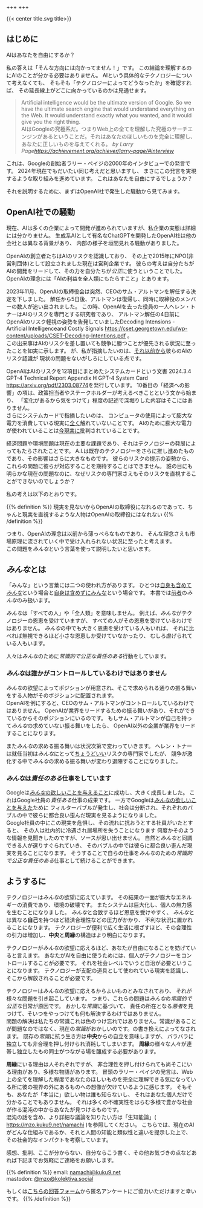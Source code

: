 +++
+++

{{< center title.svg title>}}

## はじめに
AIはあなたを自由にするか？

私の答えは「そんな方向には向かってません！」です。
この結論を理解するのにAIのことが分かる必要はありません。
AIという具体的なテクノロジーについて考えなくても、
そもそも「テクノロジーによってどうなったか」を確認すれば、
その延長線上がどこに向かっているのかは見通せます。

> Artificial intelligence would be the ultimate version of Google. So we have the ultimate search engine that would understand everything on the Web. It would understand exactly what you wanted, and it would give you the right thing.  
AIはGoogleの究極系だ。つまりWeb上の全てを理解した究極のサーチエンジンがあるということだ。それはあなたのほしいものを完全に理解し、あなたに正しいものを与えてくれる。
<cite>by Larry Page<span class="footnote">https://achievement.org/achiever/larry-page/#interview</span></cite>

これは、Googleの創始者ラリー・ペイジの2000年のインタビューでの発言です。
2024年現在でもだいたい同じ考えだと思いますし、
まさにこの発言を実現するような取り組みを進めています。
これはあなたを自由にするでしょうか？

それを説明するために、まずはOpenAI社で発生した騒動から見てみます。

## OpenAI社での騒動
現在、AIは多くの企業によって開発が進められていますが、私企業の実態は詳細には分かりません。
生成系AIとして有名なChatGPTを開発したOpenAI社は他の会社とは異なる背景があり、
内部の様子を垣間見れる騒動がありました。

OpenAIの創立者たちはAIのリスクを認識しており、
その上で2015年にNPO(非営利団体)として設立されました<span class="footnote">現在は営利企業です</span>。
彼らの考えは自分たちがAIの開発をリードして、その力を自分たちが*公正*に使うということでした。
OpenAIの理念には「AIの利益を全人類にもたらすこと」とあります。

2023年11月、OpenAIの取締役会は突然、CEOのサム・アルトマンを解任する決定を下しました。
解任から5日後、アルトマンは復帰し、同時に取締役のメンバーの数人が追い出されました。
この時、OpenAIを去った役員の一人ヘレン・トナーはAIのリスクを専門とする研究者であり、
アルトマン解任の4日前にOpenAIのリスク軽視の姿勢を告発していました<span class="footnote">Decoding Intensions - Artificial Intelligenceand Costly Signals
https://cset.georgetown.edu/wp-content/uploads/CSET-Decoding-Intentions.pdf
</span>。  
この出来事はAIのリスクを差し置いても競争に勝つことが優先される状況に至ったことを如実に示します。
が、私が指摘したいのは、<ins>それ以前から</ins>彼らのAIのリスク認識が
現状の問題をないがしろにしている点です。

OpenAIはAIのリスクを12項目にまとめたシステムカードという文書<span class="footnote">
2024.3.4 GPT-4 Technical Report Appendix H GPT-4 System Card
https://arxiv.org/pdf/2303.08774</span>を発行しています。
10番目の「経済への影響」の項は、政策担当者やステークホルダーが考えるべきことという文から始まり、
「変化があるから気をつけて」程度の記述で深堀りした内容はそこにはありません。  
さらにシステムカードで指摘したいのは、
コンピュータの使用によって膨大な電力を消費している現実に<ins>全く</ins>触れていないことです。
AIのために膨大な電力が使われていることは<ins>今現実に</ins>批判されていることです。

経済問題や環境問題は現在の主要な課題であり、それはテクノロジーの発展によってもたらされたことです。
A.I.は既存のテクノロジーをさらに推し進めたものであり、その影響はさらに大きなものです。
彼らのリスクの提示の姿勢から、これらの問題に彼らが対応することを期待することはできません。
誰の目にも明らかな現在の問題なのに、なぜリスクの専門家さえもそのリスクを直視することができないのでしょうか？

私の考えは以下のとおりです。

{{% definition %}}
現実を見ないからOpenAIの取締役になれるのであって、ちゃんと現実を直視するような人物はOpenAIの取締役にはなれない
{{% /definition %}}

つまり、OpenAIの理念は以前から薄っぺらなものであり、
そんな理念さえも市場原理に流されていく中で受け入れられない状況に至ったと考えます。  
この問題を*みんな*という言葉を使って説明したいと思います。

## *みんな*とは
「みんな」という言葉には二つの使われ方があります。
ひとつは<ins>自身も含めて*みんな*</ins>という場合と<ins>自身は含めずにみんな</ins>という場合です。
本書では<ins>前者</ins>の*みんな*のみ扱います。

*みんな*は「すべての人」や「全人類」を意味しません。
例えば、*みんな*がテクノロジーの恩恵を受けていますが、
すべての人がその恩恵を受けているわけではありません。
*みんな*の中でも大きく恩恵を受けている人もいれば、
それに比べれば無視できるほど小さな恩恵しか受けていなかったり、
むしろ虐げられている人もいます。

人々は*みんな*のために*常識的で公正な責任のある*行動をしています。

### *みんな*は誰かがコントロールしているわけではありません
*みんな*の欲望によってポジションが用意され、そこで求められる通りの振る舞いをする人物がそのポジションに配置されます。  
OpenAIを例にすると、CEOのサム・アルトマンがコントロールしているわけではありません。
OpenAIが業界をリードするための振る舞いがあり、それができているからそのポジションにいるのです。
もしサム・アルトマンが自己を持って*みんな*の求めていない振る舞いをしたら、
OpenAI以外の企業が業界をリードすることになります。

また*みんな*の求める振る舞いは状況次第で変わっていきます。
ヘレン・トナーは就任当初は*みんな*にとって<ins>ちょうどいい</ins>リスクの専門家でしたが、
競争が激化する中で*みんな*の求める振る舞いが変わり退陣することになりました。

### *みんな*は*責任のある*仕事をしています
Googleは<ins>*みんな*の欲しいことを与えること</ins>に成功し、大きく成長しました。
これはGoogle社員の*責任ある*仕事の成果です。
一方でGoogleは<ins>*みんな*の欲しいことを与えた</ins>ために
フィルターバブルが発生し、社会は分断され、それぞれのバブルの中で彼らに都合良い歪んだ現実を見るようになりました。  
Google社員の中にこの現実を危惧し、その流れに抗おうとする社員がいたとすると、
その人は社内的に冷遇され居場所を失うことになります
<span class="footnote">何度かそのような情報を見聞きしたのですが、ソースが思い出せません</span>。
自然と*みんな*と同調できる人が選りすぐられていき、
そのバブルの中では彼らに都合良い歪んだ現実を見ることになります。
そうすることで自らの仕事を*みんな*のための*常識的で公正な責任のある*仕事として続けることができます。

## ようするに
テクノロジーは*みんな*の欲望に応えています。
その結果の一面が膨大なエネルギーの消費であり、環境の破壊です。
またシステムは巨大化し、個人の無力感を生むことになりました。
*みんな*と合致するほど恩恵を受けやすく、
*みんな*とは異なる**自己**を持つほど経済合理性などの圧力がかかり、
不利な状況に置かれることになります。
テクノロジーが便利で広く生活に根ざすほど、その合理性の引力は増加し、**中央**と**周縁**の構造はより明白になります。

テクノロジーが*みんな*の欲望に応えるほど、あなたが自由になることを妨げていると言えます。
あなたがAIを自由に使うためには、個人がテクノロジーをコントロールすることが必要です。
それを社会レベルでいうと自治が必要ということになります。
テクノロジーが支配の道具として使われている現実を認識し、
そこから解放されることが必要です。

テクノロジーは*みんな*の欲望に応えるからよいものとみなされており、
それが様々な問題を引き起こしています。
つまり、これらの問題は*みんな*の*常識的で公正な*日常が原因です。
おかしな*常識*に基づいて、
責任の所在となる*悪者*を見つけて、そいつをやっつけても何も解決するわけではありません。  
問題の解決は私たちの常識<span class="footnote">これは色のつけ忘れではありません。常識があることが問題なのではなく、現在の*常識*がおかしいのです。</span>の書き換えによってなされます。
既存の*常識*に抗う生き方は**中央**からの自立を意味しますが、
バラバラに独立しても非合理を押し付けられ消耗してしまいます。
**周縁**の様々な人々が連帯し独立したもの同士がつながる場を醸成する必要があります。

**周縁**にいる理由は人それぞれですが、
非合理性を押し付けられても尚そこにいる理由があり、多様な物語があります。
冒頭のラリー・ペイジの発言は、Web上の全てを理解した程度であなたのほしいものを完全に理解できる気になっている所に彼の視界の外にあるものへの想像が欠けているように感じます。
そもそも、あなたが「本当に」欲しい物は誰も知らないし、
それはあなた個人だけで分かることでもありません。
それは多くの不確実性をはらむ多様で豊かな社会が作る混沌の中からあなたが見つけるものです。  
混沌の話を含め、より詳細な議論を知りたい方は「生知能論」( https://mzo.kuku9.net/namachi )を参照してください。
こちらでは、現在のAIがどんな仕組みであるか、それと人間の知能と類似性と違いを提示した上で、
その社会的なインパクトを考察しています。

感想、批判、ここが分からない、自分ならこう書く、その他お気づきの点などあれば下記までお気軽にご連絡をお願いします。

{{% definition %}}
email: <a href="mailto:namachi@kuku9.net">namachi@kuku9.net</a>  
mastodon: <a href="https://kolektiva.social/@mzo">@mzo@kolektiva.social </a>  

もしくは<a href="https://lib.kuku9.net/survey/index.php/521887?lang=ja"><ins>こちらの回答フォーム</ins></a>から匿名アンケートにご協力いただけますと幸いです。
{{% /definition %}}
